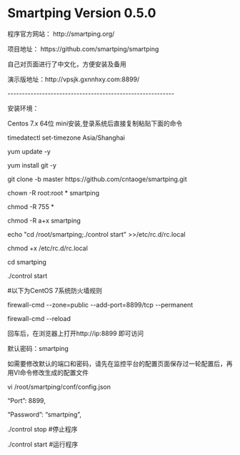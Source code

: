 # Smartping Version 0.5.0
<p>程序官方网站： http://smartping.org/ </p>
<p>项目地址： https://github.com/smartping/smartping</p>
<p>自己对页面进行了中文化，方便安装及备用</p>
<p>演示版地址：http://vpsjk.gxnnhxy.com:8899/</p>
<p>----------------------------------------------------------</p>
<p>安装环境：</p>
<p>Centos 7.x  64位 mini安装,登录系统后直接复制粘贴下面的命令</p>

<p>timedatectl set-timezone Asia/Shanghai</p>
<p>yum update -y</p>
<p>yum install git -y</p>
<p>git clone -b master https://github.com/cntaoge/smartping.git</p>
<p>chown -R root:root * smartping</p>
<p>chmod -R 755 *</p>
<p>chmod -R a+x smartping</p>
<p>echo "cd /root/smartping;./control start" >>/etc/rc.d/rc.local</p>
<p>chmod +x /etc/rc.d/rc.local</p>
<p>cd smartping</p>
<p>./control start</p>
<p>#以下为CentOS 7系统防火墙规则</p>
<p>firewall-cmd --zone=public --add-port=8899/tcp --permanent</p>
<p>firewall-cmd --reload </p>

<p>回车后，在浏览器上打开http://ip:8899  即可访问</p>
<p>默认密码：smartping</p>

<p>如需要修改默认的端口和密码，请先在监控平台的配置页面保存过一轮配置后，再用VI命令修改生成的配置文件</p>
<p>vi /root/smartping/conf/config.json</p>

<p>“Port”: 8899,</p>
<p>“Password”: “smartping”,</p>

<p>./control stop #停止程序</p>
<p>./control start #运行程序</p>
